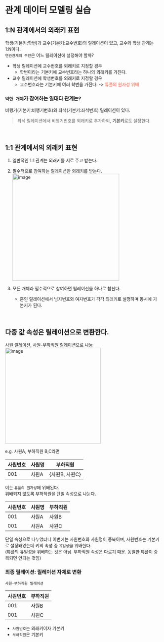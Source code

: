# 관계 데이터 모델링 실습

## 1:N 관계에서의 외래키 표현

학생(기본키:학번)과 교수(기본키:교수번호)의 릴레이션이 있고, 교수와 학생 관계는 1:N이다. <br>
`연관관계의 주인`은 어느 릴레이션에 설정해야 할까? <br>
+ 학생 릴레이션에 교수번호를 외래키로 지정할 경우
  + 학번이라는 기본키에 교수번호라는 하나의 외래키를 가진다.
+ 교수 릴레이션에 학생번호를 외래키로 지정할 경우
  + 교수번호라는 기본키에 여러 학번을 가진다. -> <font color="tomato">튜플의 원자성 위배</font>

### `약한 개체`가 참여하는 일대다 관계는?

비행기(기본키:비행기번호)와 좌석(기본키:좌석번호) 릴레이션이 있다. <br>
> 좌석 릴레이션에서 비행기번호를 외래키로 추가하되, **기본키**로도 설정한다.

<br>

## 1:1 관계에서의 외래키 표현

1. 일반적인 1:1 관계는 외래키를 서로 주고 받는다.

2. 필수적으로 참여하는 릴레이션만 외래키를 받는다.
   <img width="345" alt="image" src="https://user-images.githubusercontent.com/56334513/176133505-7ed0334a-8b06-40a4-aba1-078e74112f20.png">
3. 모든 개체라 필수적으로 참여하면 릴레이션을 하나로 합친다.
   + 혼인 릴레이션에서 남자번호와 여자번호가 각각 외래키로 설정하며 동시에 기본키가 된다.

<br>

## 다중 값 속성은 릴레이션으로 변환한다.

사원 릴레이션, 사원-부하직원 릴레이션으로 나눔
<img width="309" alt="image" src="https://user-images.githubusercontent.com/56334513/176134701-5d8e82a1-9ed9-4a56-86af-d56de3de1d6a.png">
<br>

e.g. 사원A, 부하직원 B,C라면


|사원번호|사원명| 부하직원       |
|----|-----|------------|
|001|사원A| {사원B, 사원C} |

이는 `튜플의 원자성`에 위배된다. <br>
위배되지 않도록 부하직원을 단일 속성으로 나눈다.

|사원번호|사원명| 부하직원     |
|----|-----|----------|
|001|사원A| 사원B |
|001|사원A| 사원C |

단일 속성으로 나누었더니 이번에는 사원번호와 사원명이 중복이며, 사원번호는 기본키로 설정돼있는데 키의 속성 중 `유일성`을 위배한다. <br>
(튜플의 유일성을 위배하는 것은 아님. 부하직원 속성은 다르기 때문. 동일한 튜플이 중복되면 안되는 것임)

### 최종 릴레이션: 릴레이션 자체로 변환
`사원-부하직원 릴레이션`

|사원번호| 부하직원     |
|----|----------|
|001| 사원B |
|001| 사원C |

+ `사원번호`는 외래키이자 기본키
+ `부하직원`은 기본키

